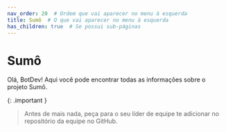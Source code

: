 ```yaml
---
nav_order: 20  # Ordem que vai aparecer no menu à esquerda
title: Sumô  # O que vai aparecer no menu à esquerda
has_children: true  # Se possui sub-páginas
---
```

# Sumô

Olá, BotDev! Aqui você pode encontrar todas as informações sobre o projeto Sumô.

{: .important }
> Antes de mais nada, peça para o seu líder de equipe te adicionar no repositório da equipe no GitHub. 
